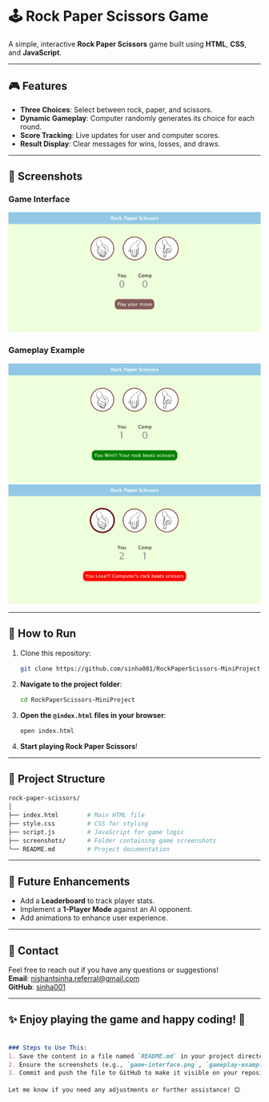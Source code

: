 # 🕹️ Rock Paper Scissors Game  

A simple, interactive **Rock Paper Scissors** game built using **HTML**, **CSS**, and **JavaScript**.  

---

## 🎮 Features  
- **Three Choices**: Select between rock, paper, and scissors.  
- **Dynamic Gameplay**: Computer randomly generates its choice for each round.  
- **Score Tracking**: Live updates for user and computer scores.  
- **Result Display**: Clear messages for wins, losses, and draws.  

---

## 📸 Screenshots  
### Game Interface  
![Game Interface](./screenshots/game-interface.png)  

### Gameplay Example  
![Gameplay Example 1](./screenshots/gameplay-example1.png) 
![Gameplay Example 2](./screenshots/gameplay-example2.png) 

---

## 🚀 How to Run  
1. Clone this repository:  
   ```bash
   git clone https://github.com/sinha001/RockPaperScissors-MiniProject.git
   ```
2. **Navigate to the project folder**:
    ```bash
    cd RockPaperScissors-MiniProject
   ```
3. **Open the `@index.html` files in your browser**:    
   ```bash
   open index.html
   ```

4. **Start playing Rock Paper Scissors**!

---

## 📂 Project Structure

```graphql
rock-paper-scissors/
│
├── index.html        # Main HTML file  
├── style.css         # CSS for styling  
├── script.js         # JavaScript for game logic  
├── screenshots/      # Folder containing game screenshots  
└── README.md         # Project documentation  
```

---

## 🌟 Future Enhancements
- Add a **Leaderboard** to track player stats.
- Implement a **1-Player Mode** against an AI opponent.
- Add animations to enhance user experience.

---

## 📧 Contact
Feel free to reach out if you have any questions or suggestions!  
**Email**: [nishantsinha.referral@gmail.com](mailto:nishantsinha.referral@gmail.com)  
**GitHub**: [sinha001](https://github.com/sinha001)

---

## ✨ Enjoy playing the game and happy coding! 🚀

```markdown

### Steps to Use This:
1. Save the content in a file named `README.md` in your project directory.
2. Ensure the screenshots (e.g., `game-interface.png`, `gameplay-example.png`) are stored in a folder named `screenshots` inside the project directory.
3. Commit and push the file to GitHub to make it visible on your repository’s main page.

Let me know if you need any adjustments or further assistance! 😊
```